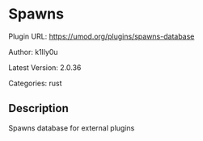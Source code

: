 # Spawns

Plugin URL: https://umod.org/plugins/spawns-database

Author: k1lly0u

Latest Version: 2.0.36

Categories: rust

## Description

Spawns database for external plugins

